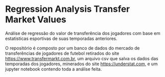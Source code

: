 # Regression Analysis Transfer Market Values

Análise de regressão do valor de transferência dos jogadores com base em estatisticas esportivas de suas temporadas anteriores.

O repositório é composto por um banco de dados do mercado de transferências de jogadores de futebol retirados do site https://www.transfermarkt.com.br, um arquivo csv que salva os dados das temporadas dos jogadores, minerados do site https://understat.com, e um jupyter notebook contendo toda a análise feita.

